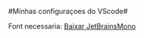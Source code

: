 #Minhas configuraçoes do VScode#

Font necessaria: [Baixar JetBrainsMono](https://download-cdn.jetbrains.com/fonts/JetBrainsMono-2.304.zip?_gl=1*3e6o5v*_ga*MTgwODE5NzU1Mi4xNzA4MjE0ODkw*_ga_9J976DJZ68*MTcwODIxNDg4OS4xLjAuMTcwODIxNDg5MS4wLjAuMA..&_ga=2.180717984.680254643.1708214890-1808197552.1708214890)
